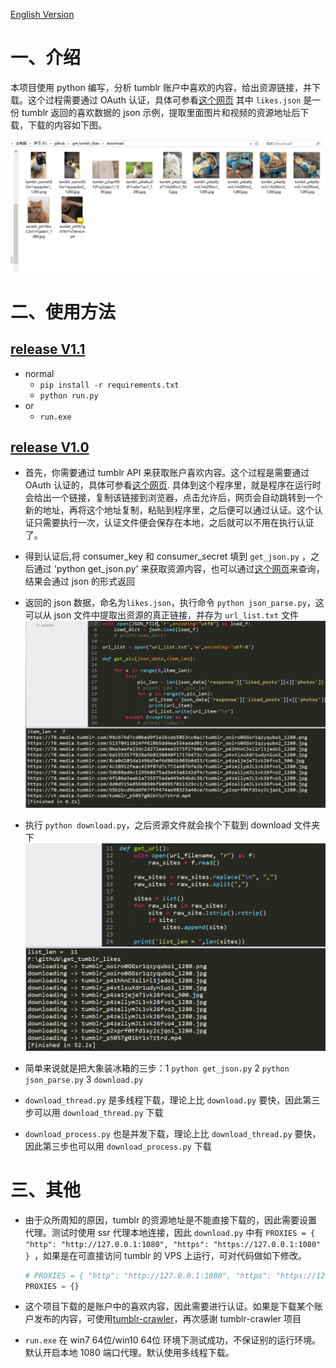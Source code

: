 [English Version](README_en.md)

# 一、介绍

本项目使用 python 编写，分析 tumblr 账户中喜欢的内容，给出资源链接，并下载。这个过程需要通过 OAuth 认证，具体可参看[这个网页](https://www.tumblr.com/docs/en/api/v2#auth)
其中 `likes.json` 是一份 tumblr 返回的喜欢数据的 json 示例，提取里面图片和视频的资源地址后下载，下载的内容如下图。

![](img/download_file.png)

# 二、使用方法

## [release V1.1](https://github.com/cyang812/get_tumblr_likes/releases/tag/V1.1)
- normal
	- `pip install -r requirements.txt`
	- `python run.py`	
- or
	- `run.exe`


## [release V1.0](https://github.com/cyang812/get_tumblr_likes/releases/tag/V1.0)
- 首先，你需要通过 tumblr API 来获取账户喜欢内容。这个过程是需要通过 OAuth 认证的，具体可参看[这个网页](https://www.tumblr.com/docs/en/api/v2#auth). 具体到这个程序里，就是程序在运行时会给出一个链接，复制该链接到浏览器，点击允许后，网页会自动跳转到一个新的地址，再将这个地址复制，粘贴到程序里，之后便可以通过认证。这个认证只需要执行一次，认证文件便会保存在本地，之后就可以不用在执行认证了。

- 得到认证后,将 consumer_key 和 consumer_secret 填到 `get_json.py` ，之后通过 'python get_json.py' 来获取资源内容，也可以通过[这个网页](https://api.tumblr.com/console/calls/user/likes#)来查询，结果会通过 json 的形式返回

- 返回的 json 数据，命名为`likes.json`，执行命令 `python json_parse.py`，这可以从 json 文件中提取出资源的真正链接，并存为 `url_list.txt` 文件
  ![](img/json_parse.png)

- 执行 `python download.py`，之后资源文件就会挨个下载到 download 文件夹下
  ![](img/downloading.png)

- 简单来说就是把大象装冰箱的三步：1 `python get_json.py` 2 `python json_parse.py` 3 `download.py`

- `download_thread.py` 是多线程下载，理论上比 `download.py` 要快，因此第三步可以用 `download_thread.py` 下载

- `download_process.py` 也是并发下载，理论上比 `download_thread.py` 要快，因此第三步也可以用 `download_process.py` 下载

# 三、其他

- 由于众所周知的原因，tumblr 的资源地址是不能直接下载的，因此需要设置代理。测试时使用 ssr 代理本地连接，因此 `download.py` 中有 `PROXIES = { "http": "http://127.0.0.1:1080", "https": "https://127.0.0.1:1080" } `，如果是在可直接访问 tumblr 的 VPS 上运行，可对代码做如下修改。
    ```python
    # PROXIES = { "http": "http://127.0.0.1:1080", "https": "https://127.0.0.1:1080" } 
	PROXIES = {}
    ```

- 这个项目下载的是账户中的喜欢内容，因此需要进行认证。如果是下载某个账户发布的内容，可使用[tumblr-crawler](https://github.com/dixudx/tumblr-crawler)，再次感谢 tumblr-crawler 项目

- `run.exe` 在 win7 64位/win10 64位 环境下测试成功，不保证别的运行环境。默认开启本地 1080 端口代理。默认使用多线程下载。